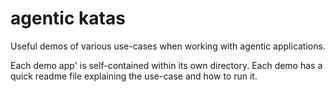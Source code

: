 # agentic katas

Useful demos of various use-cases when working with agentic applications.

Each demo app' is self-contained within its own directory. Each demo has a quick readme file explaining the use-case and how to run it.
